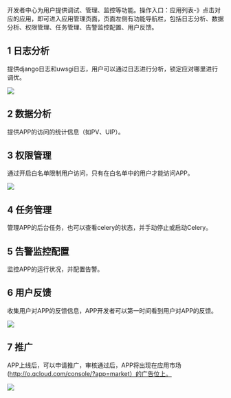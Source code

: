 开发者中心为用户提供调试、管理、监控等功能。操作入口：应用列表-》点击对应的应用，即可进入应用管理页面，页面左侧有功能导航栏，包括日志分析、数据分析、权限管理、任务管理、告警监控配置、用户反馈。

## 1 日志分析

提供django日志和uwsgi日志，用户可以通过日志进行分析，锁定应对哪里进行调优。

![](http://imgcache.tcecqpoc.fsphere.cn/image/qzonestyle.gtimg.cn/qzone/vas/opensns/res/img/yingyongfuwu-01.png)

## 2 数据分析

提供APP的访问的统计信息（如PV、UIP）。

## 3 权限管理

通过开启白名单限制用户访问，只有在白名单中的用户才能访问APP。

![](http://imgcache.tcecqpoc.fsphere.cn/image/qzonestyle.gtimg.cn/qzone/vas/opensns/res/img/yingyongfuwu-02.png)

## 4 任务管理

管理APP的后台任务，也可以查看celery的状态，并手动停止或启动Celery。

## 5 告警监控配置

监控APP的运行状况，并配置告警。

## 6 用户反馈

收集用户对APP的反馈信息，APP开发者可以第一时间看到用户对APP的反馈。

![](http://imgcache.tcecqpoc.fsphere.cn/image/qzonestyle.gtimg.cn/qzone/vas/opensns/res/img/yingyongfuwu-03.png)

## 7 推广

APP上线后，可以申请推广，审核通过后，APP将出现在应用市场(http://o.qcloud.com/console/?app=market）的广告位上。

![](http://imgcache.tcecqpoc.fsphere.cn/image/qzonestyle.gtimg.cn/qzone/vas/opensns/res/img/yingyongfuwu-04.png)